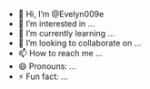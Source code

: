 - 👋 Hi, I’m @Evelyn009e
- 👀 I’m interested in ...
- 🌱 I’m currently learning ...
- 💞️ I’m looking to collaborate on ...
- 📫 How to reach me ...
- 😄 Pronouns: ...
- ⚡ Fun fact: ...

<!---
Evelyn009e/Evelyn009e is a ✨ special ✨ repository because its `README.md` (this file) appears on your GitHub profile.
You can click the Preview link to take a look at your changes.
--->
